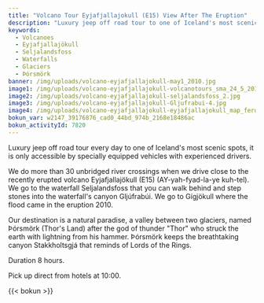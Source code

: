 ```yaml
---
title: "Volcano Tour Eyjafjallajokull (E15) View After The Eruption"
description: "Luxury jeep off road tour to one of Iceland's most scenic spots, a natural paradise, Þórsmörk"
keywords:
  - Volcanoes
  - Eyjafjallajökull
  - Seljalandsfoss
  - Waterfalls
  - Glaciers
  - Þórsmörk
banner: /img/uploads/volcano-eyjafjallajokull-may1_2010.jpg
image1: /img/uploads/volcano-eyjafjallajokull-volcanotours_sma_24_5_2010_3199.jpg
image2: /img/uploads/volcano-eyjafjallajokull-seljalandsfoss_2.jpg
image3: /img/uploads/volcano-eyjafjallajokull-Gljufrabui-4.jpg
image4: /img/uploads/volcano-eyjafjallajokull-eyjafjallajokull_map_ferd_mars_2011.jpg
bokun_var: w2147_39176876_cad0_44bd_974b_2168e18486ac
bokun_activityId: 7820
---
```


Luxury jeep off road tour every day to one of Iceland's most scenic spots, it is only accessible by specially equipped vehicles with experienced drivers.

We do more than 30 unbridged river crossings when we drive close to the recently erupted volcano Eyjafjallajökull (E15) (AY-yah-fyad-la-ye kuh-tel). We go to the waterfall Seljalandsfoss that you can walk behind and step stones into the waterfall's canyon Gljúfrabúi. We go to Gígjökull where the flood came in the eruption 2010. 

<!--more-->

Our destination is a natural paradise, a valley between two glaciers, named Þórsmörk (Thor's Land) after the god of thunder "Thor" who struck the earth with lightning from his hammer. Þórsmörk keeps the breathtaking canyon Stakkholtsgjá that reminds of Lords of the Rings.

Duration 8 hours.

Pick up direct from hotels at 10:00.

{{< bokun >}}